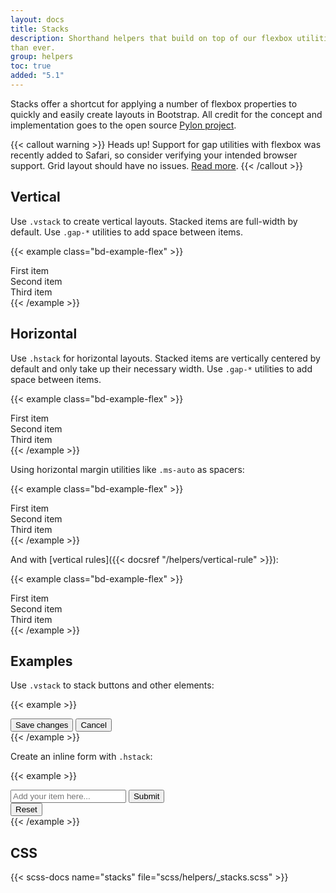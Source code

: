 ```yaml
---
layout: docs
title: Stacks
description: Shorthand helpers that build on top of our flexbox utilities to make component layout faster and easier
than ever.
group: helpers
toc: true
added: "5.1"
---
```


Stacks offer a shortcut for applying a number of flexbox properties to quickly and easily create layouts in Bootstrap.
All credit for the concept and implementation goes to the open source [Pylon project](https://almonk.github.io/pylon/).

{{< callout warning >}}
Heads up! Support for gap utilities with flexbox was recently added to Safari, so consider verifying your intended
browser support. Grid layout should have no issues. [Read more](https://caniuse.com/flexbox-gap).
{{< /callout >}}

## Vertical

Use `.vstack` to create vertical layouts. Stacked items are full-width by default. Use `.gap-*` utilities to add space
between items.

{{< example class="bd-example-flex" >}}
<div class="vstack gap-3">
  <div class="p-2">First item</div>
  <div class="p-2">Second item</div>
  <div class="p-2">Third item</div>
</div>
{{< /example >}}

## Horizontal

Use `.hstack` for horizontal layouts. Stacked items are vertically centered by default and only take up their necessary
width. Use `.gap-*` utilities to add space between items.

{{< example class="bd-example-flex" >}}
<div class="hstack gap-3">
  <div class="p-2">First item</div>
  <div class="p-2">Second item</div>
  <div class="p-2">Third item</div>
</div>
{{< /example >}}

Using horizontal margin utilities like `.ms-auto` as spacers:

{{< example class="bd-example-flex" >}}
<div class="hstack gap-3">
  <div class="p-2">First item</div>
  <div class="p-2">Second item</div>
  <div class="p-2">Third item</div>
</div>
{{< /example >}}

And with [vertical rules]({{< docsref "/helpers/vertical-rule" >}}):

{{< example class="bd-example-flex" >}}
<div class="hstack gap-3">
  <div class="p-2">First item</div>
  <div class="p-2">Second item</div>
  <div class="vr"></div>
  <div class="p-2">Third item</div>
</div>
{{< /example >}}

## Examples

Use `.vstack` to stack buttons and other elements:

{{< example >}}
<div class="vstack gap-2 col-md-5 mx-auto">
  <button type="button" class="btn btn-secondary">Save changes</button>
  <button type="button" class="btn btn-outline-secondary">Cancel</button>
</div>
{{< /example >}}

Create an inline form with `.hstack`:

{{< example >}}
<div class="hstack gap-3">
  <input class="form-control me-auto" type="text" placeholder="Add your item here..." aria-label="Add your item here...">
  <button type="button" class="btn btn-secondary">Submit</button>
  <div class="vr"></div>
  <button type="button" class="btn btn-outline-danger">Reset</button>
</div>
{{< /example >}}

## CSS

{{< scss-docs name="stacks" file="scss/helpers/_stacks.scss" >}}
